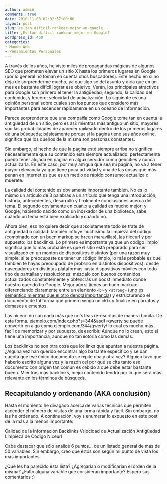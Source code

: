```yaml
---
author: admin
comments: true
date: 2010-11-03 02:32:57+00:00
layout: post
slug: es-tan-dificil-rankear-mejor-en-google
title: ¿Es tan difícil rankear mejor en Google?
wordpress_id: 460
categories:
- Mundo Web
- Pensamientos Personales
---
```


A través de los años, he visto miles de propagandas mágicas de  algunos SEO que prometen elevar un sitio X hasta los primeros lugares en  Google (por lo general no toman en cuenta otros buscadores).
Este hecho en sí no deja de sorprenderme mucho, ya que algo sé del  asunto y diría que en un mes es bastante difícil lograr ese objetivo.  Verán, los principales atractivos para Google son primero el tener la  antigüedad; segundo; la calidad del contenido, y tercero: velocidad de  actualización.
Lo siguiente es una opinión personal sobre cuáles son los puntos que  considero más importantes para ascender rápidamente en un océano de información.
<!-- more -->

Parece sorprendente que una compañía como Google tome tan en cuenta la  antigüedad de un sitio, pero es así: mientras más antiguo un sitio,  mayores son las probabilidades de aparecer rankeado dentro de los  primeros lugares de una búsqueda; básicamente porque si la página tiene  sus años online, significa que los dueños de la misma son personas constantes.

Sin embargo, el hecho de que la página esté siempre arriba no  significa necesariamente que su contenido esté siempre actualizado:  perfectamente puedo tener alojada en página en algún servidor como  geocities y nunca actualizarla. En este caso, por muy antigua que sea mi  página, no va a tener mayor relevancia ya que tiene poca actividad y  una de las cosas que más penan en Internet es que es un medio de rápido  consumo: actualiza o muérete.

La calidad del contenido es obviamente importante también. No es lo  mismo un artículo de 3 palabras a un artículo que tenga una  introducción, historia, antecedentes, desarrollo y finalmente  conclusiones acerca del tema. El segundo obviamente en cuanto a calidad  es mucho mejor; y Google; habiendo nacido como un indexador de una  biblioteca, sabe cuándo un tema está bien explicado y cuándo no.

Ahora bien, eso no quiere decir que absolutamente todo se trate de  antigüedad o calidad: también influye muchísimo la limpieza del código  (combinado con un buen markup se hacen maravillas), las niceurl y por  supuesto: los backlinks.
Lo primero es importante ya que un código limpio significa que lo más  probable es que el sitio está preparado para ser visualizado en un  montón de dispositivos distintos (por una razón muy simple: si te  preocupaste de tener un código limpio, lo más probable es que también te  hayas preocupado de probarlo en distintos dispositivos): desde  navegadores en distintas plataformas hasta dispositivos móviles con todo  tipo de pantallas y resoluciones: mézclalo con buenos contenidos  actualizados constantemente y obtendrás un boost inmediato donde nuestro  querido tío Google. Mejor aún si tienes un buen markup: diferenciando  claramente entre un elemento `<b>` y `<strong>` ([uno es semántico mientras que el otro denota importancia](http://html5doctor.com/i-b-em-strong-element/)) y estructurando el documento de tal forma que primero venga un `<h1>` y finalize en párrafos y demases elementos.

Las niceurl no son nada más que url's feas re-escritas de manera  bonita. De esta forma, ejemplo.com/index.php?s=344&asdf=qwerty se  puede convertir en algo como ejemplo.com/344/qwerty/ lo cual es mucho  más fácil de memorizar y por supuesto, de escribir. Aunque no lo crean,  esto sí tiene una importancia, aunque no tan notoria como las demás.

Los backlinks no son otra cosa que los links que apuntan a nuestra  página. ¿Alguna vez han querido encontrar algo bastante específico y se  dan cuenta que ese único documento se repite una y otra vez? Alguien  tuvo que haberlo escrito alguna vez y la razón del por qué se cita tanto  ese documento con origen tan común es debido a que debe estar bastante  bueno. Mientras más backlinks, mejor contenido tendrá por lo que será  más relevante en los términos de búsqueda.


## Recapitulando y ordenando (AKA conclusión)


Hasta el momento he divagado acerca de varias técnicas que permiten  ascender el número de visitas de una forma rápida y fácil. Sin embargo,  no las he ordenado. A continuación, voy a enumerar lo expuesto en este  post de la más a la menos importante:



Calidad de la Información
Backlinks
Velocidad de Actualización
Antigüedad
Limpieza de Código
Niceurl

Cabe destacar que sólo analicé 6 puntos... de un listado general de  más de 50 variables. Sin embargo, creo que éstos son según mi punto de  vista los más importantes.

¿Qué les ha parecido esta lista? ¿Agregarían o modificarían el orden  de la misma? ¿Faltó alguna variable que consideran importante? Espero sus comentarios :)
